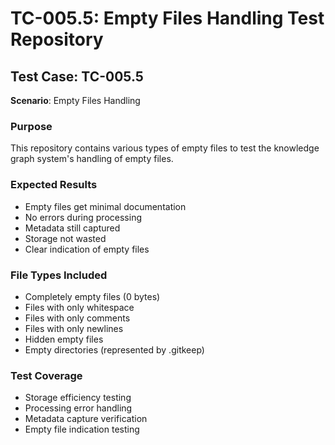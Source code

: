 # TC-005.5: Empty Files Handling Test Repository

## Test Case: TC-005.5
**Scenario**: Empty Files Handling

### Purpose
This repository contains various types of empty files to test the knowledge graph system's handling of empty files.

### Expected Results
- Empty files get minimal documentation
- No errors during processing
- Metadata still captured
- Storage not wasted
- Clear indication of empty files

### File Types Included
- Completely empty files (0 bytes)
- Files with only whitespace
- Files with only comments
- Files with only newlines
- Hidden empty files
- Empty directories (represented by .gitkeep)

### Test Coverage
- Storage efficiency testing
- Processing error handling
- Metadata capture verification
- Empty file indication testing
